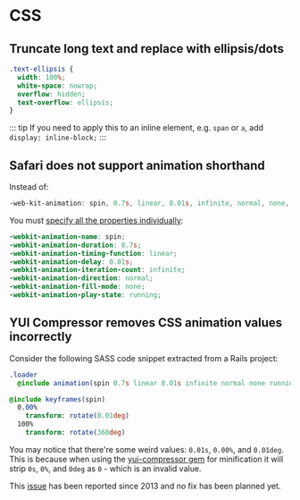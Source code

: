 # CSS

## Truncate long text and replace with ellipsis/dots

```css
.text-ellipsis {
  width: 100%;
  white-space: nowrap;
  overflow: hidden;
  text-overflow: ellipsis;
}
```

::: tip
If you need to apply this to an inline element, e.g. `span` or `a`, add `display: inline-block;`
:::

## Safari does not support animation shorthand

Instead of:

```scss
-web-kit-animation: spin, 0.7s, linear, 0.01s, infinite, normal, none, running;
```

You must [specify all the properties individually](http://stackoverflow.com/a/17529003/940030):

```scss
-webkit-animation-name: spin;
-webkit-animation-duration: 0.7s;
-webkit-animation-timing-function: linear;
-webkit-animation-delay: 0.01s;
-webkit-animation-iteration-count: infinite;
-webkit-animation-direction: normal;
-webkit-animation-fill-mode: none;
-webkit-animation-play-state: running;
```

## YUI Compressor removes CSS animation values incorrectly

Consider the following SASS code snippet extracted from a Rails project:

```sass
.loader
  @include animation(spin 0.7s linear 0.01s infinite normal none running)

@include keyframes(spin)
  0.00%
    transform: rotate(0.01deg)
  100%
    transform: rotate(360deg)
```

You may notice that there're some weird values: `0.01s`, `0.00%`, and `0.01deg`. This is because when using the [yui-compressor gem](https://rubygems.org/gems/yui-compressor/versions/0.12.0) for minification it will strip `0s`, `0%`, and `0deg` as `0` - which is an invalid value.

This [issue](https://github.com/yui/yuicompressor/issues/80) has been reported since 2013 and no fix has been planned yet.
